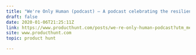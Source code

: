 ```yaml
---
title: "We're Only Human (podcast) — A podcast celebrating the resiliency of the human spirit"
draft: false
date: 2020-01-06T21:25:11Z
link: https://www.producthunt.com/posts/we-re-only-human-podcast?utm_medium=RSS&utm_source=hune
site: www.producthunt.com
topic: product hunt  

---
```

